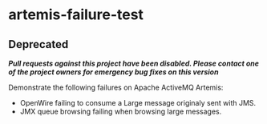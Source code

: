 # artemis-failure-test

## Deprecated

_**Pull requests against this project have been disabled. Please contact one of the project owners for emergency bug fixes on this version**_

Demonstrate the following failures on Apache ActiveMQ Artemis:
* OpenWire failing to consume a Large message originaly sent with JMS.
* JMX queue browsing failing when browsing large messages.
